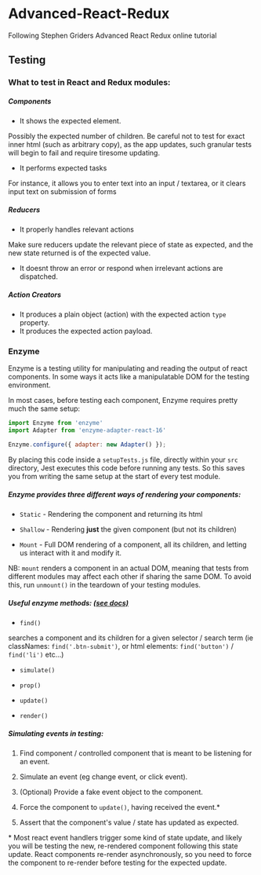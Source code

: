 # Advanced-React-Redux
Following Stephen Griders Advanced React Redux online tutorial

## Testing

### What to test in React and Redux modules:

##### Components
- It shows the expected element.

Possibly the expected number of children. Be careful not to test for exact inner html (such as arbitrary copy), as the app updates, such granular tests will begin to fail and require tiresome updating.

- It performs expected tasks

For instance, it allows you to enter text into an input / textarea, or it clears input text on submission of forms

##### Reducers
- It properly handles relevant actions

Make sure reducers update the relevant piece of state as expected, and the new state returned is of the expected value.

- It doesnt throw an error or respond when irrelevant actions are dispatched.

##### Action Creators

- It produces a plain object (action) with the expected action ```type``` property.
- It produces the expected action payload.


### Enzyme

Enzyme is a testing utility for manipulating and reading the output of react components. In some ways it acts like a manipulatable DOM for the testing environment.

In most cases, before testing each component, Enzyme requires pretty much the same setup:

``` js
import Enzyme from 'enzyme'
import Adapter from 'enzyme-adapter-react-16'

Enzyme.configure({ adapter: new Adapter() });
```

By placing this code inside a ```setupTests.js``` file, directly within your ```src``` directory, Jest executes this code before running any tests. So this saves you from writing the same setup at the start of every test module.

##### Enzyme provides three different ways of rendering your components:

- ```Static``` - Rendering the component and returning its html

- ```Shallow``` - Rendering **just** the given component (but not its children)

- ```Mount``` - Full DOM rendering of a component, all its children, and letting us interact with it and modify it.

NB: ```mount``` renders a component in an actual DOM, meaning that tests from different modules may affect each other if sharing the same DOM. To avoid this, run ```unmount()``` in the teardown of your testing modules.

##### Useful enzyme methods: [(see docs)](https://airbnb.io/enzyme/)

- ``` find() ```

searches a component and its children for a given selector / search term (ie classNames: ```find('.btn-submit')```, or html elements: ```find('button')``` / ```find('li')``` etc...)

- ``` simulate() ```

- ``` prop() ```

- ``` update() ```

- ``` render() ```


##### Simulating events in testing:
1) Find component / controlled component that is meant to be listening for an event.

2) Simulate an event (eg change event, or click event).

3) (Optional) Provide a fake event object to the component.

4) Force the component to ```update()```, having received the event.\*

5) Assert that the component's value / state has updated as expected.

\* Most react event handlers trigger some kind of state update, and likely you will be testing the new, re-rendered component following this state update. React components re-render asynchronously, so you need to force the component to re-render before testing for the expected update.

